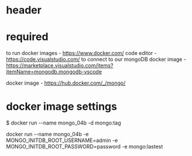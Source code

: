 # header

# required
to run docker images - https://www.docker.com/
code editor - https://code.visualstudio.com/
to connect to our mongoDB docker image - https://marketplace.visualstudio.com/items?itemName=mongodb.mongodb-vscode

docker image - https://hub.docker.com/_/mongo/ 

# docker image settings

$ docker run --name mongo_04b -d mongo:tag

docker run --name mongo_04b -e MONGO_INITDB_ROOT_USERNAME=admin -e MONGO_INITDB_ROOT_PASSWORD=password -e mongo:lastest